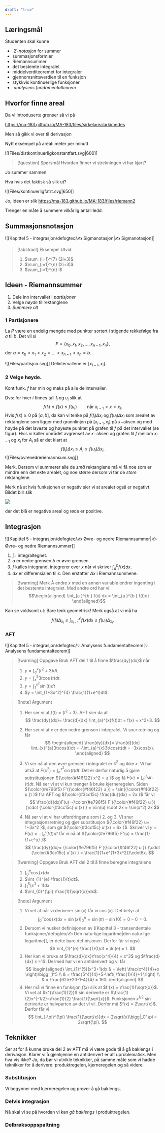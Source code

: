 ```yaml
---
draft: "true"
---
```

## Læringsmål

Studenten skal kunne
-  $\Sigma$-*notasjon* for summer 
-  summasjonsformler
- Riemannsummer
- det bestemte integralet
- middelverditeoremet for integraler
- gjennomsnittsverdien til en funksjon
- stykkvis kontinuerlige funksjoner
-  _analysens fundamentalteorem_ 

## Hvorfor finne areal

Da vi introduserte grenser så vi på

https://ma-183.github.io/MA-183/files/sirkelarealarkimedes

Men så gikk vi over til derivasjon

Nytt eksempel på areal: meter per minutt

![[Files/distkontinuerligkonstantfart.svg|600]]

> [!question] Spørsmål 
> Hvordan finner vi strekningen vi har kjørt?

Jo summer sammen

Hva hvis det faktisk så slik ut?

![[Files/kontinuerligfatrt.svg|650]]

Jo, ideen er slik
https://ma-183.github.io/MA-183/files/riemann2

Trenger en måte å summere vilkårlig antall ledd.
## Summasjonsnotasjon


![[Kapittel 5 - integrasjon/defogteo/✍️ Sigmanotasjon|✍️ Sigmanotasjon]]

> [!abstract] Eksempel 
> Utvid 
> 1. $\sum_{i=1}^{7} (2i+3)$ 
> 2. $\sum_{i=1}^{n} (2i+3)$ 
> 3. $\sum_{i=1}^{n} i$ 


## Ideen - Riemannsummer

1. Dele inn intervallet i *partisjoner*
2. Velge *høyde* til rektanglene
3. *Summere alt*

### 1 Partisjonere

La $P$ være en endelig mengde med punkter sortert i stigende rekkefølge fra $a$ til $b$. Det vil si
$$
P = \{x_0, x_1, x_2, \ldots, x_{n-1}, x_n\},
$$
der $a = x_0 < x_1 < x_2<\ldots< x_{n-1}<x_n = b.$

![[Files/partisjon.svg]]
Delintervallene er $[x_{i-1}, x_i]$.
### 2 Velge høyde.

Kont funk. $f$ har min og maks på alle delintervaller.

Dvs: for hver $i$ finnes tall $l_i$ og $u_i$ slik at
$$
f(l_i) \leq f(x) \leq f(u_i)  \quad\quad \text{når } x_{i-1}< x < x_i.
$$
Hvis $f(x) \geq 0$ på $[a,b]$, da kan vi tenke på $f(l_i)\Delta x_i$ og $f(u_i)\Delta x_i$ som arealet av rektanglene som ligger med grunnlinjen på $[x_{i-1}, x_i]$ på $x-$aksen og med høyde på det laveste og høyeste punktet på grafen til $f$ på det intervallet (se figur). Hvis vi kaller området avgrenset av $x-$aksen og grafen til $f$ mellom $x_{i-1}$ og $x_i$ for $A_i$ så er det klart at 
$$
f(l_i)\Delta x_i \leq A_i \leq f(u_i)\Delta x_i.
$$
![[Files/ovrenedreriemannsum.svg]]

Merk. Dersom vi summerer alle de *små* rektanglene må vi få noe som er mindre enn det ekte arealet, og noe større dersom vi tar de *store* rektanglene.

Merk nå at hvis funksjonen er negativ sier vi at arealet også er negativt. Bildet blir slik

![](Files/riemannsummdefn.svg)

der det blå er negative areal og røde er positive.
## Integrasjon

![[Kapittel 5 - integrasjon/defogteo/✍️ Øvre- og nedre Riemannsummer|✍️ Øvre- og nedre Riemannsummer]]



1.  $\int$ : integraltegnet.
2.  $a$ er nedre grensen  $b$ er øvre grensen.
3.  $f$ kalles  integrand, integrerer over $x$ når vi skriver $\int_{a }^{b }f(x) dx$. 
4. $dx$ er differensialen til $x$. Den erstatter $\Delta x$ i Riemannsummene. 

> [!warning] Merk
> Å endre $x$ med en annen variable endrer ingenting i det bestemte integralet. Med andre ord har vi
> $$\begin{aligned} \int_{a }^{b } f(x) dx = \int_{a }^{b } f(t)dt  \end{aligned}$$  

Kan se voldsomt ut: Bare tenk geometrisk! Merk også at vi må ha
$$
f(l_i)\Delta_{x_i} \leq \int_{x_{i-1}}^{x^i}f(x)dx \leq f(u_i)\Delta_{x_i}.
$$

### AFT

![[Kapittel 5 - integrasjon/defogteo/💡 Analysens fundamentalteorem|💡 Analysens fundamentalteorem]]



> [!warning] Oppgave 
> Bruk AFT del 1 til å finne $\frac{dy}{dx}$ når
> 
> 1. $y = \int_{a}^{x}(t^2+3)dt$.
> 2. $y = \int_{x}^{5}3t\cos(t)dt$.
> 3. $y=\int_{1}^{x^2}\sin(t)dt$
> 4. $y = \int_{1+3x^2}^{4} \frac{1}{1+e^t}dt$.

> [!note] Argument 
> 
> 1. Her ser vi at $f(t) = (t^2+3)$. AFT sier da at 
> $$
> \frac{dy}{dx}= \frac{d}{dx} \int_{a}^{x}f(t)dt = f(x) = x^2+3.
> $$
> 
> 2. Her ser vi at $x$ er den nedre grensen i integralet. Vi snur retning og får
> $$
> \begin{aligned} 
> \frac{dy}{dx}= \frac{d}{dx} \int_{x}^{a}3t\cos(t)dt = -\int_{a}^{x}3t\cos(t)dt = -3x\cos(x).
> \end{aligned} 
> $$
> 3. Vi ser nå at den øvre grensen i integralet er $x^2$ og ikke $x$. Vi har altså at $F(x^2) = \int_{a}^{x^2}\sin(t)dt$. Det er derfor naturlig å gjøre substitusjonen ${\color{#f46f22} x^2 = u }$ og få $F(u) = \int_{a}^{u}\sin(t)dt$. Nå ser vi at vi kun trenger å bruke kjerneregelen. Siden ${\color{#e796f5} F'({\color{#f46f22} u }) = \sin({\color{#f46f22} u }) }$ fra AFT og ${\color{#3cc15c} \frac{du}{dx} = 2x }$  får vi
> $$
> \frac{d}{dx}F(u)={\color{#e796f5} F'({\color{#f46f22} u }) }\cdot {\color{#3cc15c} u'(x) } = \sin(u) \cdot 2x = \sin(x^2) 2x
> $$
> 4. Nå ser vi at vi har utfordringene som i 2. og 3. Vi snur integrasjonsretning og gjør substitusjon ${\color{#f46f22} u= 1+3x^2 }$, som gir ${\color{#3cc15c} u'(x) = 6x }$. Skriver vi $y ={ F(u) = -\int_{a}^{u}f(t)dt }$ får vi nå at ${\color{#e796f5} F'(u) = \frac{1}{1+e^u} }$
> $$
> \frac{dy}{dx}= {\color{#e796f5} F'({\color{#f46f22} u }) }\cdot {\color{#3cc15c} u'(x) }  = \frac{1}{1+e^{1+3x^2}}\cdot6x.
> $$




> [!warning] Oppgave 
> Bruk AFT del 2 til å finne beregne integralene 
> 
> 1. $\int_{0}^{\pi}\cos(x)dx$.
> 2. $\int_{1}^{e} \frac{1}{t}dt$.
> 3. $\int_{1}^{5}(x^3 + 1)dx$
> 4. $\int_{0}^{\pi} \frac{1}{\sqrt{x}}dx$.


> [!note] Argument 
> 1. Vi vet at når vi deriverer $\sin(x)$ får vi $\cos(x)$. Det betyr at
> $$
> \int_{0}^{\pi}\cos(x)dx = \sin(x)\bigg|_0^\pi = \sin(\pi)-\sin(0)=0-0 =0.
> $$
> 2. Dersom vi husker definisjonen av [[Kapittel 3 - transendentale funksjoner/defogteo/✍️ Den naturlige logaritme|den naturlige logaritme]], er dette bare definisjonen. Derfor får vi også
> $$
> \int_{1}^{e} \frac{1}{t}dt = \ln(e) = 1.
> $$
> 3. Her kan vi bruke at $\frac{d}{dx}\frac{x^4}{4} = x^3$ og $\frac{d}{dx} x =1$. Dermed har vi en antiderivert og vi får
> $$
> \begin{aligned} 
> \int_{1}^{5}(x^3+1)dx & = \left( \frac{x^4}{4}+x \right)\bigg|_1^5 \\ & =  \frac{5^4}{4}+5-\left( \frac{1}{4}+1 \right) \\ & = \frac{625+20-1-4}{4} = 160.
> \end{aligned} 
> $$
> 4. Her må vi finne en funksjon $f(x)$ slik at $f'(x) = \frac{1}{\sqrt{x}}$. Vi vet at $x^{\frac{1}{2}}$ sin deriverte er $\frac{1}{2}x^{-1/2}=\frac{1}{2} \frac{1}{\sqrt{x}}$. Funksjonen $x^{1/2}$ sin deriverte er halvparten av det vi vil. Derfor må $f(x) = 2\sqrt{x}$. Derfor får vi
> $$
> \int_{-\pi}^{\pi} \frac{1}{\sqrt{x}}dx = 2\sqrt{x}\bigg|_0^\pi = 2\sqrt{\pi}.
> $$

## Teknikker

Ser at for å kunne bruke del 2 av AFT må vi være gode til å gå baklengs i derivasjon. Klarer vi å gjenkjenne en antiderivert er alt uproblematisk. Men hva vis ikke? Jo, da bør vi utvikle teknikker, på samme måte som vi hadde teknikker for å derivere: produktregelen, kjerneregelen og så videre.


### Substitusjon

Vi begynner med kjerneregelen og prøver å gå baklengs. 

### Delvis integrasjon

Nå skal vi se på hvordan vi kan *gå baklengs* i produktregelen. 

### Delbrøksoppspaltning

